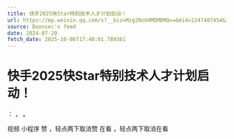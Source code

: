 ```yaml
---
title: 快手2025快Star特别技术人才计划启动！
url: https://mp.weixin.qq.com/s?__biz=Mzg2NzU4MDM0MQ==&mid=2247487454&idx=1&sn=db4f62d05dd8de61a882f39ca9c6ea54
source: Doonsec's feed
date: 2024-07-20
fetch_date: 2025-10-06T17:40:01.789361
---
```


# 快手2025快Star特别技术人才计划启动！

：
，
。

视频
小程序
赞
，轻点两下取消赞
在看
，轻点两下取消在看